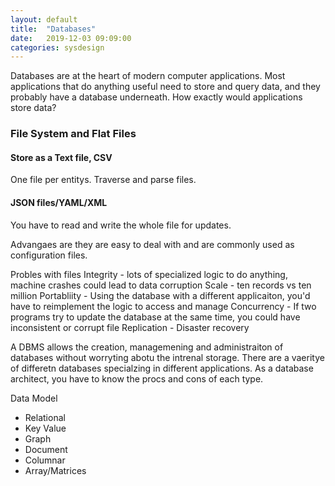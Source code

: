 ```yaml
---
layout: default
title:  "Databases"
date:   2019-12-03 09:09:00
categories: sysdesign
---
```


Databases are at the heart of modern computer applications. Most applications that do anything useful need to store and query data, and they probably have a database underneath.
How exactly would applications store data?

### File System and Flat Files
#### Store as a Text file, CSV
One file per entitys. Traverse and parse files.

#### JSON files/YAML/XML
You have to read and write the whole file for updates.

Advangaes are they are easy to deal with and are commonly used as configuration files.

Probles with files
Integrity - lots of specialized logic to do anything, machine crashes could lead to data corruption
Scale - ten records vs ten million
Portabliity - Using the database with a different applicaiton, you'd have to reimplement the logic to access and manage
Concurrency - If two programs try to update the database at the same time, you could have inconsistent or corrupt file
Replication - Disaster recovery

A DBMS allows the creation, managemening and administraiton of databases without worryting abotu the intrenal storage. There are a
vaeritye of differetn databases specialzing in different applications. As a database architect, you have to know the procs and cons of each type.

Data Model
- Relational
- Key Value
- Graph
- Document
- Columnar
- Array/Matrices

